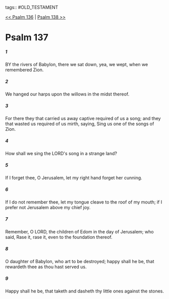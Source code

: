 tags:: #OLD_TESTAMENT

[<< Psalm 136](OLD_TESTAMENT/19_Psalms/Psalm_136.md) | [Psalm 138 >>](OLD_TESTAMENT/19_Psalms/Psalm_138.md)

# Psalm 137

##### 1

BY the rivers of Babylon, there we sat down, yea, we wept, when we remembered Zion.

##### 2

We hanged our harps upon the willows in the midst thereof.

##### 3

For there they that carried us away captive required of us a song; and they that wasted us required of us mirth, saying, Sing us one of the songs of Zion.

##### 4

How shall we sing the LORD's song in a strange land?

##### 5

If I forget thee, O Jerusalem, let my right hand forget her cunning.

##### 6

If I do not remember thee, let my tongue cleave to the roof of my mouth; if I prefer not Jerusalem above my chief joy.

##### 7

Remember, O LORD, the children of Edom in the day of Jerusalem; who said, Rase it, rase it, even to the foundation thereof.

##### 8

O daughter of Babylon, who art to be destroyed; happy shall he be, that rewardeth thee as thou hast served us.

##### 9

Happy shall he be, that taketh and dasheth thy little ones against the stones.
